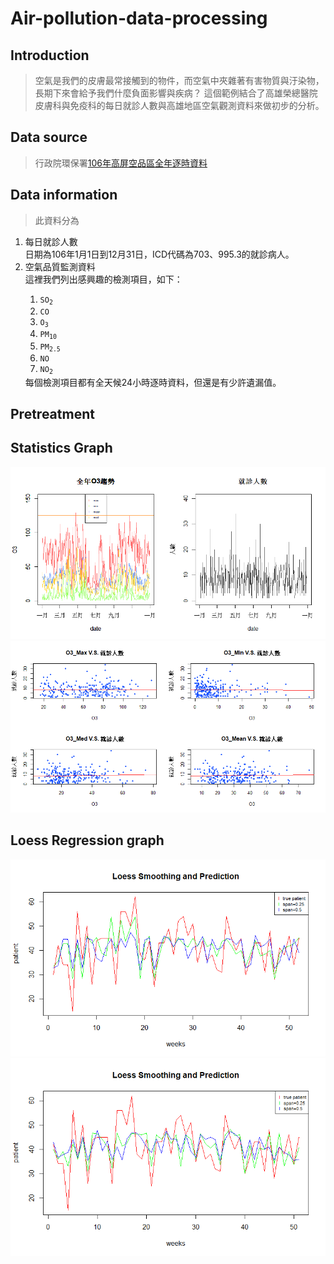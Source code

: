 ﻿<!DOCTYPE html>
<html lang="en">
<head>
	<meta charset="UTF-8">
</head>
<body>

<h1>Air-pollution-data-processing</h1>

<h2>Introduction</h2>

> 空氣是我們的皮膚最常接觸到的物件，而空氣中夾雜著有害物質與汙染物，長期下來會給予我們什麼負面影響與疾病？
  這個範例結合了高雄榮總醫院皮膚科與免疫科的每日就診人數與高雄地區空氣觀測資料來做初步的分析。


<h2>Data source</h2>

><p>行政院環保署<a href="https://taqm.epa.gov.tw/taqm/tw/YearlyDataDownload.aspx">106年高屏空品區全年逐時資料</a></p>

<h2>Data information</h2>

>此資料分為

<p><ol>
<li>每日就診人數</li>
	日期為106年1月1日到12月31日，ICD代碼為703、995.3的就診病人。
<li>空氣品質監測資料</li>
	這裡我們列出感興趣的檢測項目，如下：
	<ol>
		<li><code>SO<sub>2</sub></code></li>
		<li><code>CO</code></li>
		<li><code>O<sub>3</sub></code></li>
		<li><code>PM<sub>10</sub></code></li>
		<li><code>PM<sub>2.5</sub></code></li>
		<li><code>NO</code></li>
		<li><code>NO<sub>2</sub></code></li>
	</ol>
	每個檢測項目都有全天候24小時逐時資料，但還是有少許遺漏值。	
</ol></p>

<h2>Pretreatment</h2>



<h2>Statistics Graph</h2>

<img src="https://github.com/schifferm/Air-pollution-data-processing/blob/master/O3_date.png" alt="O3_date">
<img src="https://github.com/schifferm/Air-pollution-data-processing/blob/master/O3_patient.png" alt="O3_patient">
<h2>Loess Regression graph </h2>



<img src="https://github.com/schifferm/Air-pollution-data-processing/blob/master/loess_O3_weeks.png" alt="loess_O3_weeks">
<img src="https://github.com/schifferm/Air-pollution-data-processing/blob/master/loess_O3_lastweek.png" alt="loess_O3_lastweek">

</body>
</html>